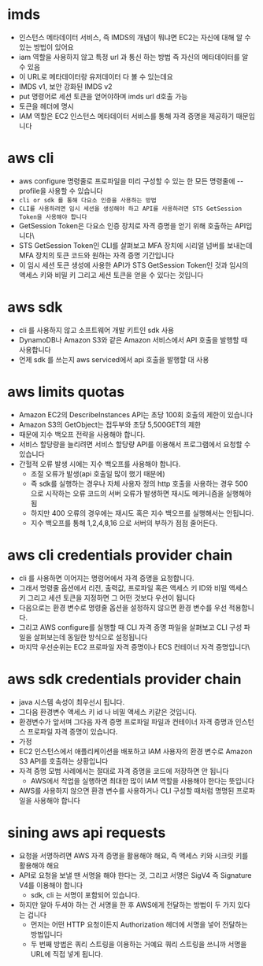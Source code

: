 # imds
- 인스턴스 메타데이터 서비스, 즉 IMDS의 개념이 뭐냐면 EC2는 자신에 대해 알 수 있는 방법이 있어요
- iam 역할을 사용하지 않고 특정 url 과 통신 하는 방법 즉 자신의 메타데이터를 알 수 있음
- 이 URL로 메타데이터랑 유저데이터 다 볼 수 있는데요
- IMDS v1, 보안 강화된 IMDS v2
- put 명령어로 세션 토큰을 얻어야하며 imds url d호출 가능
- 토큰을 헤더에 명시
- IAM 역할은 EC2 인스턴스 메타데이터 서비스를 통해 자격 증명을 제공하기 때문입니다

# aws cli
- aws configure 명령줄로 프로파일을 미리 구성할 수 있는 한 모든 명령줄에 --profile을 사용할 수 있습니다
- `cli or sdk 를 통해 다요소 인증을 사용하는 방법`
- `CLI를 사용하려면 임시 세션을 생성해야 하고 API를 사용하려면 STS GetSession Token을 사용해야 합니다`
- GetSession Token은 다요소 인증 장치로 자격 증명을 얻기 위해 호출하는 API입니다\
- STS GetSession Token인 CLI를 살펴보고 MFA 장치에 시리얼 넘버를 보내는데 MFA 장치의 토큰 코드와 원하는 자격 증명 기간입니다
- 이 임시 세션 토큰 생성에 사용한 API가 STS GetSession Token인 것과 임시의 액세스 키와 비밀 키 그리고 세션 토큰을 얻을 수 있다는 것입니다

# aws sdk
- cli 를 사용하지 않고 소프트웨어 개발 키트인 sdk 사용
- DynamoDB나 Amazon S3와 같은 Amazon 서비스에서 API 호출을 발행할 때 사용합니다
- 언제 sdk 를 쓰는지 aws serviced에서 api 호출을 발행할 대 사용

# aws limits quotas
- Amazon EC2의 DescribeInstances API는 초당 100회 호출의 제한이 있습니다
- Amazon S3의 GetObject는 접두부와 초당 5,500GET의 제한
- 때문에 지수 백오프 전략을 사용해야 합니다.
- 서비스 할당량을 늘리려면 서비스 할당량 API를 이용해서 프로그램에서 요청할 수 있습니다
- 간헐적 오류 발생 시에는 지수 백오프를 사용해야 합니다.
  - 조절 오류가 발생(api 호출일 많이 했기 때문에)
  - 즉 sdk를 실행하는 경우나 자체 사용자 정의 http 호출을 사용하는 경우 500 으로 시작하는 오류 코드의 서버 오류가 발생하면 재시도 메커니즘을 실행해야됨
  - 하지만 400 오류의 경우에는 재시도 혹은 지수 백오프를 실행해서는 안됩니다.
  - 지수 백오프를 통해 1,2,4,8,16 으로 서버의 부하가 점점 줄어든다.

# aws cli credentials provider chain
- cli 를 사용하면 이어지는 명령어에서 자격 증명을 요청합니다.
- 그래서 명령줄 옵션에서 리전, 출력값, 프로파일 혹은 액세스 키 ID와 비밀 액세스 키 그리고 세션 토큰을 지정하면 그 어떤 것보다 우선이 됩니다
- 다음으로는 환경 변수로 명령줄 옵션을 설정하지 않으면 환경 변수를 우선 적용합니다.
- 그리고 AWS configure를 실행할 때 CLI 자격 증명 파일을 살펴보고 CLI 구성 파일을 살펴보는데 동일한 방식으로 설정됩니다
- 마지막 우선순위는 EC2 프로파일 자격 증명이나 ECS 컨테이너 자격 증명입니다\

# aws sdk credentials provider chain
- java 시스템 속성이 최우선시 됩니다.
- 그다음 환경변수 액세스 키 id 나 비밀 액세스 키같은 것입니다.
- 환경변수가 앞서며 그다음 자격 증명 프로파일 파일과 컨테이너 자격 증명과 인스턴스 프로파일 자격 증명이 있습니다. 
- 가정
- EC2 인스턴스에서 애플리케이션을 배포하고 IAM 사용자의 환경 변수로 Amazon S3 API를 호출하는 상황입니다
- 자격 증명 모범 사례에서는 절대로 자격 증명을 코드에 저장하면 안 됩니다
  - AWS에서 작업을 실행하면 최대한 많이 IAM 역할을 사용해야 한다는 뜻입니다
- AWS를 사용하지 않으면 환경 변수를 사용하거나 CLI 구성할 때처럼 명명된 프로파일을 사용해야 합니다

# sining aws api requests
- 요청을 서명하려면 AWS 자격 증명을 활용해야 해요, 즉 액세스 키와 시크릿 키를 활용해야 해요
- API로 요청을 보낼 땐 서명을 해야 한다는 것, 그리고 서명은 SigV4 즉 Signature V4를 이용해야 합니다
  - sdk, cli 는 서명이 포함되어 있습니다.
- 하지만 알아 두셔야 하는 건 서명을 한 후 AWS에게 전달하는 방법이 두 가지 있다는 겁니다
  - 먼저는 어떤 HTTP 요청이든지 Authorization 헤더에 서명을 넣어 전달하는 방법입니다
  - 두 번째 방법은 쿼리 스트링을 이용하는 거예요 쿼리 스트링을 쓰니까 서명을 URL에 직접 넣게 됩니다.
  


